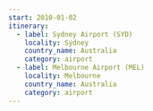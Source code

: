 ```yaml
---
start: 2010-01-02
itinerary:
  - label: Sydney Airport (SYD)
    locality: Sydney
    country_name: Australia
    category: airport
  - label: Melbourne Airport (MEL)
    locality: Melbourne
    country_name: Australia
    category: airport
---
```

